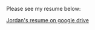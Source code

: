 Please see my resume below:

[Jordan's resume on google drive](https://drive.google.com/file/d/1Z51UqW1M8f7tXBK4N2_uk5JxV4LcI8Ra/view?usp=sharing)
